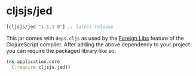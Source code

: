 # cljsjs/jed

[](dependency)
```clojure
[cljsjs/jed "1.1.1-0"] ;; latest release
```
[](/dependency)

This jar comes with `deps.cljs` as used by the [Foreign Libs][flibs] feature
of the ClojureScript compiler. After adding the above dependency to your project
you can require the packaged library like so:

```clojure
(ns application.core
  (:require cljsjs.jed))
```

[flibs]: https://github.com/clojure/clojurescript/wiki/Packaging-Foreign-Dependencies
